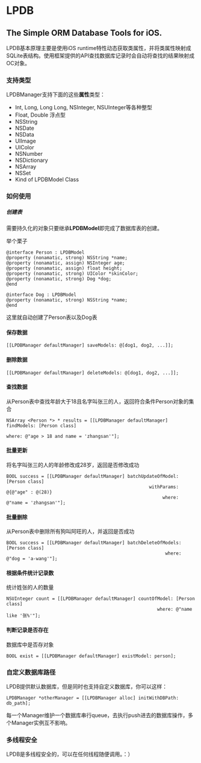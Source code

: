 # LPDB
## The Simple ORM Database Tools for iOS.

LPDB基本原理主要是使用iOS runtime特性动态获取类属性，并将类属性映射成SQLite表结构。使用框架提供的API查找数据库记录时会自动将查找的结果映射成OC对象。

### 支持类型
LPDBManager支持下面的这些**属性**类型：

* Int, Long, Long Long, NSInteger, NSUInteger等各种整型
* Float, Double 浮点型
* NSString
* NSDate
* NSData
* UIImage
* UIColor
* NSNumber
* NSDictionary
* NSArray
* NSSet
* Kind of LPDBModel Class

### 如何使用

##### 创建表

需要持久化的对象只要继承**LPDBModel**即完成了数据库表的创建。

举个栗子

~~~objc
@interface Person : LPDBModel
@property (nonamatic, strong) NSString *name;
@property (nonamatic, assign) NSInteger age;
@property (nonamatic, assign) float height;
@property (nonamatic, strong) UIColor *skinColor;
@property (nonamatic, strong) Dog *dog;
@end

@interface Dog : LPDBModel
@property (nonamatic, strong) NSString *name;
@end
~~~

这里就自动创建了Person表以及Dog表

#### 保存数据
~~~objc
[[LPDBManager defaultManager] saveModels: @[dog1, dog2, ...]];
~~~

#### 删除数据

~~~objc
[[LPDBManager defaultManager] deleteModels: @[dog1, dog2, ...]];
~~~

#### 查找数据

从Person表中查找年龄大于18且名字叫张三的人，返回符合条件Person对象的集合

~~~objc
NSArray <Person *> * results = [[LPDBManager defaultManager] findModels: [Person class] 
                                                                  where: @"age > 18 and name = 'zhangsan'"];
~~~

#### 批量更新
将名字叫张三的人的年龄修改成28岁，返回是否修改成功

~~~objc
BOOL success = [[LPDBManager defaultManager] batchUpdateOfModel: [Person class] 
                                                     withParams: @{@"age" : @(28)} 
                                                          where: @"name = 'zhangsan'"];
~~~

#### 批量删除
从Person表中删除所有狗叫阿旺的人，并返回是否成功
~~~objc
BOOL success = [[LPDBManager defaultManager] batchDeleteOfModels: [Person class] 
                                                           where: @"dog = 'a-wang'"];
~~~

#### 根据条件统计记录数

统计姓张的人的数量

~~~objc
NSUInteger count = [[LPDBManager defaultManager] countOfModel: [Person class] 
                                                        where: @"name like '张%'"];
~~~

#### 判断记录是否存在

数据库中是否存对象

~~~objc
BOOL exist = [[LPDBManager defaultManager] existModel: person];
~~~


### 自定义数据库路径

LPDB提供默认数据库，但是同时也支持自定义数据库，你可以这样：

~~~objc
LPDBManager *otherManager = [[LPDBManager alloc] initWithDBPath: db_path];
~~~

每一个Manager维护一个数据库串行queue，去执行push进去的数据库操作，多个Manager实例互不影响。

### 多线程安全

LPDB是多线程安全的，可以在任何线程随便调用。：）

